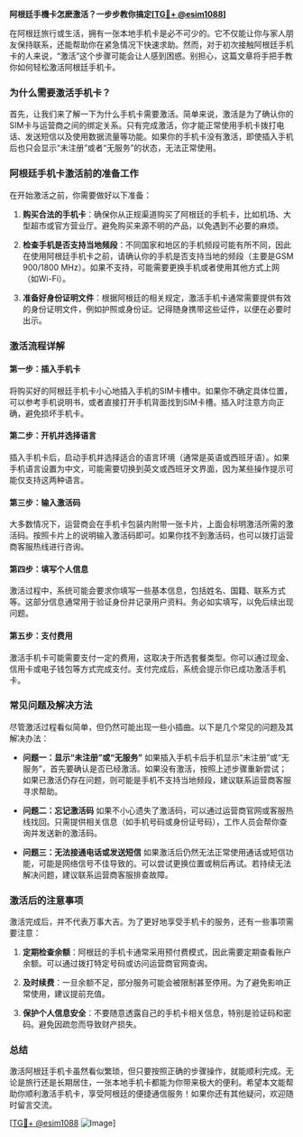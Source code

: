 **阿根廷手機卡怎麽激活？一步步教你搞定[[TG💪+ @esim1088](https://t.me/s/esim1088)]**

在阿根廷旅行或生活，拥有一张本地手机卡是必不可少的。它不仅能让你与家人朋友保持联系，还能帮助你在紧急情况下快速求助。然而，对于初次接触阿根廷手机卡的人来说，“激活”这个步骤可能会让人感到困惑。别担心，这篇文章将手把手教你如何轻松激活阿根廷手机卡。

### **为什么需要激活手机卡？**

首先，让我们来了解一下为什么手机卡需要激活。简单来说，激活是为了确认你的SIM卡与运营商之间的绑定关系。只有完成激活，你才能正常使用手机卡拨打电话、发送短信以及使用数据流量等功能。如果你的手机卡没有激活，即使插入手机后也只会显示“未注册”或者“无服务”的状态，无法正常使用。

### **阿根廷手机卡激活前的准备工作**

在开始激活之前，你需要做好以下准备：

1. **购买合法的手机卡**：确保你从正规渠道购买了阿根廷的手机卡，比如机场、大型超市或官方营业厅。避免购买来源不明的产品，以免遇到不必要的麻烦。
   
2. **检查手机是否支持当地频段**：不同国家和地区的手机频段可能有所不同，因此在使用阿根廷手机卡之前，请确认你的手机是否支持当地的频段（主要是GSM 900/1800 MHz）。如果不支持，可能需要更换手机或者使用其他方式上网（如Wi-Fi）。

3. **准备好身份证明文件**：根据阿根廷的相关规定，激活手机卡通常需要提供有效的身份证明文件，例如护照或身份证。记得随身携带这些证件，以便在必要时出示。

### **激活流程详解**

#### **第一步：插入手机卡**
将购买好的阿根廷手机卡小心地插入手机的SIM卡槽中。如果你不确定具体位置，可以参考手机说明书，或者直接打开手机背面找到SIM卡槽。插入时注意方向正确，避免损坏手机卡。

#### **第二步：开机并选择语言**
插入手机卡后，启动手机并选择适合的语言环境（通常是英语或西班牙语）。如果手机语言设置为中文，可能需要切换到英文或西班牙文界面，因为某些操作提示可能仅支持这两种语言。

#### **第三步：输入激活码**
大多数情况下，运营商会在手机卡包装内附带一张卡片，上面会标明激活所需的激活码。按照卡片上的说明输入激活码即可。如果你找不到激活码，也可以拨打运营商客服热线进行咨询。

#### **第四步：填写个人信息**
激活过程中，系统可能会要求你填写一些基本信息，包括姓名、国籍、联系方式等。这部分信息通常用于验证身份并记录用户资料。务必如实填写，以免后续出现问题。

#### **第五步：支付费用**
激活手机卡可能需要支付一定的费用，这取决于所选套餐类型。你可以通过现金、信用卡或电子钱包等方式完成支付。支付完成后，系统会提示你已成功激活手机卡。

### **常见问题及解决方法**

尽管激活过程看似简单，但仍然可能出现一些小插曲。以下是几个常见的问题及其解决办法：

- **问题一：显示“未注册”或“无服务”**
  如果插入手机卡后手机显示“未注册”或“无服务”，首先要确认是否已经激活。如果没有激活，按照上述步骤重新尝试；如果已激活仍存在问题，则可能是手机不支持当地频段，建议联系运营商客服寻求帮助。

- **问题二：忘记激活码**
  如果不小心遗失了激活码，可以通过运营商官网或客服热线找回。只需提供相关信息（如手机号码或身份证号码），工作人员会帮你查询并发送新的激活码。

- **问题三：无法接通电话或发送短信**
  如果激活后仍然无法正常使用通话或短信功能，可能是网络信号不佳导致的。可以尝试更换位置或稍后再试。若持续无法解决问题，建议联系运营商客服排查故障。

### **激活后的注意事项**

激活完成后，并不代表万事大吉。为了更好地享受手机卡的服务，还有一些事项需要注意：

1. **定期检查余额**：阿根廷的手机卡通常采用预付费模式，因此需要定期查看账户余额。可以通过拨打特定号码或访问运营商官网查询。

2. **及时续费**：一旦余额不足，部分服务可能会被限制甚至停用。为了避免影响正常使用，建议提前充值。

3. **保护个人信息安全**：不要随意透露自己的手机卡相关信息，特别是验证码和密码。避免因疏忽而导致财产损失。

### **总结**

激活阿根廷手机卡虽然看似繁琐，但只要按照正确的步骤操作，就能顺利完成。无论是旅行还是长期居住，一张本地手机卡都能为你带来极大的便利。希望本文能帮助你顺利激活手机卡，享受阿根廷的便捷通信服务！如果你还有其他疑问，欢迎随时留言交流。

[[TG💪+ @esim1088](https://t.me/s/esim1088) ![Image](https://i.postimg.cc/4NQfJmqS/Snipaste-2025-05-13-00-14-12.png)]